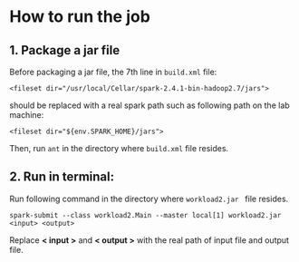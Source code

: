 # How to run the job

## 1. Package a jar file

Before packaging a jar file, the 7th line in ```build.xml``` file:
```
<fileset dir="/usr/local/Cellar/spark-2.4.1-bin-hadoop2.7/jars">
```
should be replaced with a real spark path such as following path on the lab machine:
```
<fileset dir="${env.SPARK_HOME}/jars">
```
Then, run ``` ant ``` in the directory where ```build.xml``` file resides.

## 2. Run in terminal:

Run following command in the directory where ```workload2.jar ``` file resides.
```
spark-submit --class workload2.Main --master local[1] workload2.jar <input> <output>
```

Replace **< input >** and **< output >** with the real path of input file and output file.
